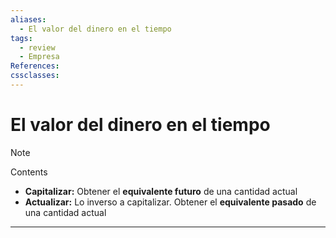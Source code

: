 ```yaml
---
aliases:
  - El valor del dinero en el tiempo
tags:
  - review
  - Empresa
References: 
cssclasses:
---
```

# El valor del dinero en el tiempo

> [!NOTE]  
> Contents

+ **Capitalizar:** Obtener el **equivalente futuro** de una cantidad actual
+ **Actualizar:** Lo inverso a capitalizar. Obtener el **equivalente pasado** de una cantidad actual

***
